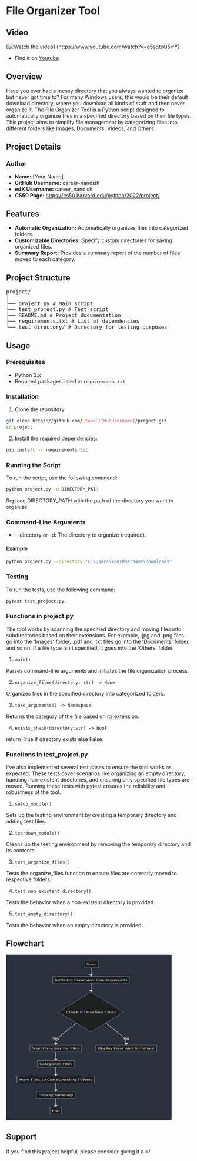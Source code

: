# File Organizer Tool

## Video

[![Watch the video](https://img.youtube.com/vi/o5sqteQ5rrY/0.jpg)]
(https://www.youtube.com/watch?v=o5sqteQ5rrY)

* Find it on [Youtube](https://youtu.be/o5sqteQ5rrY)

## Overview

Have you ever had a messy directory that you always wanted to organize but never got time to? For many Windows users, this would be their default download directory, where you download all kinds of stuff and then never organize it. The File Organizer Tool is a Python script designed to automatically organize files in a specified directory based on their file types. This project aims to simplify file management by categorizing files into different folders like Images, Documents, Videos, and Others.

## Project Details

### Author
- **Name:** [Your Name]
- **GitHub Username:** career-nandish
- **edX Username:** career_nandish
- **CS50 Page:** https://cs50.harvard.edu/python/2022/project/

## Features

- **Automatic Organization:** Automatically organizes files into categorized folders.
- **Customizable Directories:** Specify custom directories for saving organized files.
- **Summary Report:** Provides a summary report of the number of files moved to each category.

## Project Structure

<pre>
project/
│
├── project.py # Main script
├── test_project.py # Test script
├── README.md # Project documentation
├── requirements.txt # List of dependencies
└── test_directory/ # Directory for testing purposes
</pre>

## Usage

### Prerequisites

- Python 3.x
- Required packages listed in `requirements.txt`

### Installation

1. Clone the repository:

```bash
git clone https://github.com/[YourGitHubUsername]/project.git
cd project
```

2. Install the required dependencies:

```bash
pip install -r requirements.txt
```
### Running the Script

To run the script, use the following command:

```bash
python project.py -d DIRECTORY_PATH
```

Replace DIRECTORY_PATH with the path of the directory you want to organize.

### Command-Line Arguments
* --directory or -d: The directory to organize (required).

#### Example
```bash
python project.py --directory "C:\Users\YourUsername\Downloads"
```

### Testing

To run the tests, use the following command:

```bash
pytest test_project.py
```

### Functions in project.py

The tool works by scanning the specified directory and moving files into subdirectories based on their extensions. For example, .jpg and .png files go into the 'Images' folder, .pdf and .txt files go into the 'Documents' folder, and so on. If a file type isn't specified, it goes into the 'Others' folder.


1. `main()`

Parses command-line arguments and initiates the file organization process.

2. `organize_files(directory: str) -> None`

Organizes files in the specified directory into categorized folders.

3. `take_arguments() -> Namespace`

Returns the category of the file based on its extension.

4. `exists_check(directory:str) -> bool`

return True if directory exists else False.

### Functions in test_project.py

I've also implemented several test cases to ensure the tool works as expected. These tests cover scenarios like organizing an empty directory, handling non-existent directories, and ensuring only specified file types are moved. Running these tests with pytest ensures the reliability and robustness of the tool.


1. `setup_module()`

Sets up the testing environment by creating a temporary directory and adding test files.

2. `teardown_module()`

Cleans up the testing environment by removing the temporary directory and its contents.

3. `test_organize_files()`

Tests the organize_files function to ensure files are correctly moved to respective folders.

4. `test_non_existent_directory()`

Tests the behavior when a non-existent directory is provided.

5. `test_empty_directory()`

Tests the behavior when an empty directory is provided.

## Flowchart

<p>
	<img src="./images/flowchart.png" alt="Image" width="450" height="450">
</p>

## Support

If you find this project helpful, please consider giving it a ⭐️!